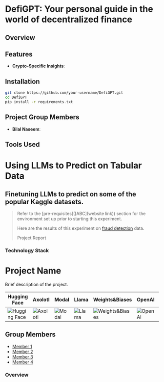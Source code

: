 # DefiGPT: Your personal guide in the world of decentralized finance


## Overview



## Features

- **Crypto-Specific Insights**: 

## Installation

```bash
git clone https://github.com/your-username/DefiGPT.git
cd DefiGPT
pip install -r requirements.txt
```
## Project Group Members

- **Bilal Naseem**:

## Tools Used

# Using LLMs to Predict on Tabular Data
## Finetuning LLMs to predict on some of the popular Kaggle datasets. 

> Refer to the [pre-requisites]([ABC](website link)) section for the environment set up prior to starting this experiment.
>
> Here are the results of this experiment on [fraud detection](https://www.kaggle.com/datasets/kartik2112/fraud-detection) data. 
>
> Project Report

### Technology Stack

# Project Name

Brief description of the project.


| Hugging Face | Axolotl | Modal | Llama | Weights&Biases | OpenAI | FLAML |
|--------------|---------|-------|-------|-----------------|--------|-------|
| ![Hugging Face](https://huggingface.co/front/assets/huggingface_logo-bf154e95fe8e146620e057f82c3a9f05.svg) | ![Axolotl](https://upload.wikimedia.org/wikipedia/commons/thumb/0/0b/Ambystoma_mexicanum1.jpg/220px-Ambystoma_mexicanum1.jpg) | ![Modal](https://modal.com/images/modal-logo.svg) | ![Llama](https://upload.wikimedia.org/wikipedia/commons/thumb/4/4c/Llama_lying.jpg/320px-Llama_lying.jpg) | ![Weights&Biases](https://avatars.githubusercontent.com/u/32254568?s=200&v=4) | ![OpenAI](https://openai.com/content/images/2022/11/openai-avatar.svg) | ![FLAML](https://avatars.githubusercontent.com/u/57766437?s=200&v=4) |

## Group Members

- [Member 1](https://github.com/member1)
- [Member 2](https://github.com/member2)
- [Member 3](https://github.com/member3)
- [Member 4](https://github.com/member4)
### Overview


